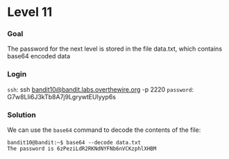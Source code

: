 # Level 11

### Goal
The password for the next level is stored in the file data.txt, which contains base64 encoded data

### Login
`ssh`: ssh bandit10@bandit.labs.overthewire.org -p 2220
`password`: G7w8LIi6J3kTb8A7j9LgrywtEUlyyp6s

### Solution
We can use the `base64` command to decode the contents of the file:
```shell
bandit10@bandit:~$ base64 --decode data.txt 
The password is 6zPeziLdR2RKNdNYFNb6nVCKzphlXHBM
```